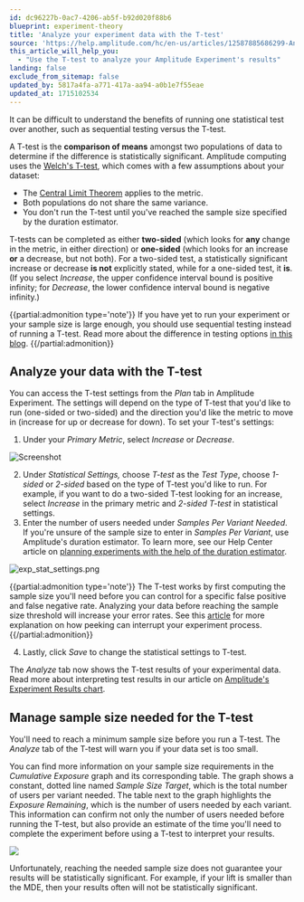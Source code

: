```yaml
---
id: dc96227b-0ac7-4206-ab5f-b92d020f88b6
blueprint: experiment-theory
title: 'Analyze your experiment data with the T-test'
source: 'https://help.amplitude.com/hc/en-us/articles/12587885686299-Analyze-your-experiment-data-with-the-T-test'
this_article_will_help_you:
  - "Use the T-test to analyze your Amplitude Experiment's results"
landing: false
exclude_from_sitemap: false
updated_by: 5817a4fa-a771-417a-aa94-a0b1e7f55eae
updated_at: 1715102534
---
```

It can be difficult to understand the benefits of running one statistical test over another, such as sequential testing versus the T-test. 

A T-test is the **comparison of means** amongst two populations of data to determine if the difference is statistically significant. Amplitude computing uses the [Welch's T-test](https://en.wikipedia.org/wiki/Welch%27s_t-test), which comes with a few assumptions about your dataset:

* The [Central Limit Theorem](https://en.wikipedia.org/wiki/Central_limit_theorem) applies to the metric.
* Both populations do not share the same variance.
* You don't run the T-test until you've reached the sample size specified by the duration estimator.

T-tests can be completed as either **two-sided** (which looks for **any** change in the metric, in either direction) or **one-sided** (which looks for an increase **or** a decrease, but not both). For a two-sided test, a statistically significant increase or decrease **is not** explicitly stated, while for a one-sided test, it **is**. (If you select *Increase*, the upper confidence interval bound is positive infinity; for *Decrease*, the lower confidence interval bound is negative infinity.)

{{partial:admonition type='note'}}
 If you have yet to run your experiment or your sample size is large enough, you should use sequential testing instead of running a T-test. Read more about the difference in testing options [in this blog](https://amplitude.com/blog/sequential-test-vs-t-test).
{{/partial:admonition}}

## Analyze your data with the T-test

You can access the T-test settings from the *Plan* tab in Amplitude Experiment. The settings will depend on the type of T-test that you'd like to run (one-sided or two-sided) and the direction you'd like the metric to move in (increase for up or decrease for down). To set your T-test's settings:

1. Under your *Primary Metric*, select *Increase* or *Decrease*.

![Screenshot](/output/img/experiment-theory/screenshot.png)

2. Under *Statistical Settings,* choose *T-test* as the *Test Type*, choose *1-sided* or *2-sided* based on the type of T-test you'd like to run. For example, if you want to do a two-sided T-test looking for an increase, select *Increase* in the primary metric and *2-sided T-test* in statistical settings.
3. Enter the number of users needed under *Samples Per Variant Needed*. If you're unsure of the sample size to enter in *Samples Per Variant*, use Amplitude's duration estimator. To learn more, see our Help Center article on [planning experiments with the help of the duration estimator](/experiment/workflow/experiment-estimate-duration).

![exp_stat_settings.png](/output/img/experiment-theory/exp-stat-settings-png.png)

{{partial:admonition type='note'}}
The T-test works by first computing the sample size you'll need before you can control for a specific false positive and false negative rate. Analyzing your data before reaching the sample size threshold will increase your error rates. See this [article](https://medium.com/@SkyscannerEng/the-fourth-ghost-of-experimentation-peeking-b33890dcd3de) for more explanation on how peeking can interrupt your experiment process.
{{/partial:admonition}}

4. Lastly, click *Save* to change the statistical settings to T-test.

The *Analyze* tab now shows the T-test results of your experimental data. Read more about interpreting test results in our article on [Amplitude's Experiment Results chart](/analytics/charts/experiment-results/experiment-results-dig-deeper).

## Manage sample size needed for the T-test

You'll need to reach a minimum sample size before you run a T-test. The *Analyze* tab of the T-test will warn you if your data set is too small. 

You can find more information on your sample size requirements in the *Cumulative Exposure* graph and its corresponding table. The graph shows a constant, dotted line named *Sample Size Target*, which is the total number of users per variant needed. The table next to the graph highlights the *Exposure Remaining*, which is the number of users needed by each variant. This information can confirm not only the number of users needed before running the T-test, but also provide an estimate of the time you'll need to complete the experiment before using a T-test to interpret your results.

![](/output/img/experiment-theory/RM3egRnbjtRu6omQuMOnWLzB454XqT8c0Zggca7cXJGi3BM6utiLZjfABHlMD3LEQi3rkWuz1DWXwinwVTJeZ3WQ40aAi9qhQAFzhO769-nlNFWRhYzAhzOVPTk0UHO6k323AO60QDFVCgcZE-AThMY)

Unfortunately, reaching the needed sample size does not guarantee your results will be statistically significant. For example, if your lift is smaller than the MDE, then your results often will not be statistically significant.